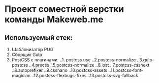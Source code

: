 # Проект соместной верстки команды Makeweb.me
## Используемый стек:

1. Шаблонизатор PUG
2. Сборщик Gulp
3. PostCSS c плагинами:
..1. postcss use
..2.postcss-normalize 
..3.gulp-postcss
..4.precss
..5.postcss-normalize
..6.lost
..7.postcss-cssnext
..8.autoprefixer
..9.cssnano
..10.postcss-assets
..11.postcss-font-magician
..12.postcss-flexbugs-fixes
..13.postcss-svg-fallback